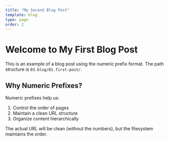 ```yaml
---
title: "My Second Blog Post"
template: blog
type: page
order: 2
---
```


# Welcome to My First Blog Post

This is an example of a blog post using the numeric prefix format. The path structure is `03.blog/01.first-post/`.

## Why Numeric Prefixes?

Numeric prefixes help us:
1. Control the order of pages
2. Maintain a clean URL structure
3. Organize content hierarchically

The actual URL will be clean (without the numbers), but the filesystem maintains the order. 
